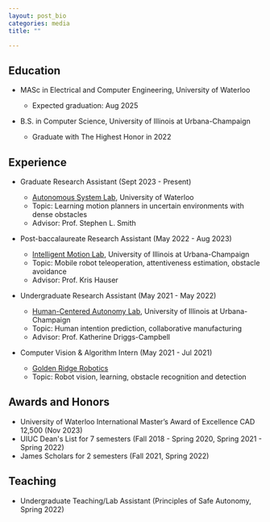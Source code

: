 ```yaml
---
layout: post_bio
categories: media
title: ""

---
```


## Education

* MASc in Electrical and Computer Engineering, University of Waterloo
    * Expected graduation: Aug 2025

* B.S. in Computer Science, University of Illinois at Urbana-Champaign
    * Graduate with The Highest Honor in 2022

## Experience

* Graduate Research Assistant (Sept 2023 - Present)
    * [Autonomous System Lab](https://uwaterloo.ca/autonomous-systems-lab/), University of Waterloo
    * Topic: Learning motion planners in uncertain environments with dense obstacles
    * Advisor: Prof. Stephen L. Smith
 
* Post-baccalaureate Research Assistant (May 2022 - Aug 2023)
    * [Intelligent Motion Lab](https://motion.cs.illinois.edu/), University of Illinois at Urbana-Champaign
    * Topic: Mobile robot teleoperation, attentiveness estimation, obstacle avoidance
    * Advisor: Prof. Kris Hauser
      
* Undergraduate Research Assistant (May 2021 - May 2022)
    * [Human-Centered Autonomy Lab](https://thehcalab.web.illinois.edu/), University of Illinois at Urbana-Champaign
    * Topic: Human intention prediction, collaborative manufacturing
    * Advisor: Prof. Katherine Driggs-Campbell
      
* Computer Vision & Algorithm Intern (May 2021 - Jul 2021)
     * [Golden Ridge Robotics](https://goldenridge.cn/)
     * Topic: Robot vision, learning, obstacle recognition and detection

## Awards and Honors

* University of Waterloo International Master’s Award of Excellence CAD 12,500 (Nov 2023)
* UIUC Dean's List for 7 semesters (Fall 2018 - Spring 2020, Spring 2021 - Spring 2022)
* James Scholars for 2 semesters (Fall 2021, Spring 2022)

## Teaching

* Undergraduate Teaching/Lab Assistant (Principles of Safe Autonomy, Spring 2022)

